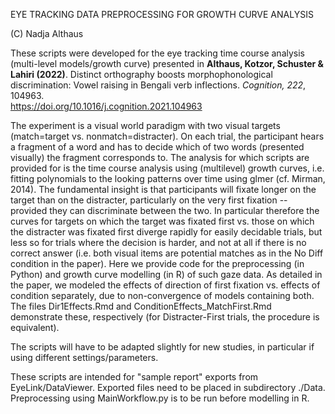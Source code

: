 EYE TRACKING DATA PREPROCESSING FOR GROWTH CURVE ANALYSIS 

(C) Nadja Althaus

These scripts were developed for the eye tracking time course analysis (multi-level models/growth curve)
presented in **Althaus, Kotzor, Schuster & Lahiri (2022)**. Distinct orthography boosts morphophonological discrimination: 
Vowel raising in Bengali verb inflections. *Cognition, 222*, 104963.  
https://doi.org/10.1016/j.cognition.2021.104963



The experiment is a visual world paradigm with two visual targets (match=target vs. nonmatch=distracter). On each trial, 
the participant hears a fragment of a word and has to decide which of two words (presented visually) the fragment corresponds to.
The analysis for which scripts are provided for is the time course analysis using (multilevel) growth curves, 
i.e. fitting polynomials to the looking patterns over time using glmer (cf. Mirman, 2014).
The fundamental insight is that participants will fixate longer on the target than on the distracter, particularly on the
very first fixation -- provided they can discriminate between the two. In particular therefore the curves for targets on which
the target was fixated first vs. those on which the distracter was fixated first diverge rapidly for easily decidable trials,
but less so for trials where the decision is harder, and not at all if there is no correct answer (i.e. both visual items
are potential matches as in the No Diff condition in the paper). Here we provide code for the preprocessing (in Python) and
growth curve modelling (in R) of such gaze data. As detailed in the paper, we modeled the effects of direction of first fixation vs.
effects of condition separately, due to non-convergence of models containing both. The files Dir1Effects.Rmd and ConditionEffects_MatchFirst.Rmd 
demonstrate these, respectively (for Distracter-First trials, the procedure is equivalent). 

The scripts will have to be adapted slightly for new studies, in particular if using different settings/parameters.


These scripts are intended for "sample report" exports from EyeLink/DataViewer.  Exported files need to be placed in subdirectory ./Data. 
Preprocessing using MainWorkflow.py is to be run before modelling in R.
